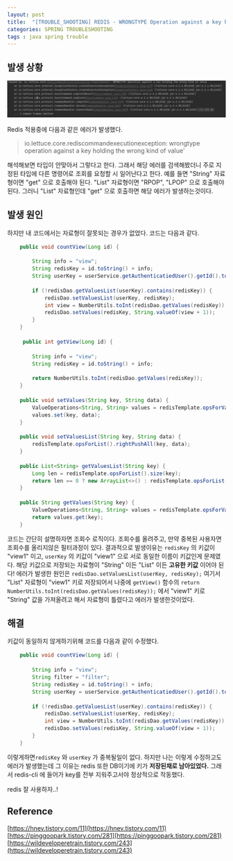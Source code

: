 ```yaml
---
layout: post
title:  "[TROUBLE_SHOOTING] REDIS - WRONGTYPE Operation against a key holding the wrong kind of value"
categories: SPRING TROUBLESHOOTING
tags : java spring trouble
---
```


## 발생 상황

<img src="https://github.com/jinhoon227/jinhoon227.github.io/blob/main/assets/img/posts/trouble/redis1.png" alt="이미지">

Redis 적용중에 다음과 같은 에러가 발생했다.

> io.lettuce.core.rediscommandexecutionexception: wrongtype operation against a key holding the wrong kind of value'

해석해보면 타입이 안맞아서 그렇다고 한다. 그래서 해당 에러를 검색해봤더니 주로 지정된 타입에 다른 명령어로 조회를 요청할 시 일어난다고 한다.
예를 들면 "String" 자료형이면 "get" 으로 호출해야 된다. "List" 자료형이면 "RPOP", "LPOP" 으로 호출해야된다.
그러니 "List" 자료형인데 "get" 으로 호출하면 해당 에러가 발생하는것이다. 

## 발생 원인

하지만 내 코드에서는 자료형이 잘못되는 경우가 없었다. 코드는 다음과 같다.

```java
    public void countView(Long id) {

        String info = "view";
        String redisKey = id.toString() + info;
        String userKey = userService.getAuthenticatiedUser().getId().toString() + info;

        if (!redisDao.getValuesList(userKey).contains(redisKey)) {
            redisDao.setValuesList(userKey, redisKey);
            int view = NumberUtils.toInt(redisDao.getValues(redisKey));
            redisDao.setValues(redisKey, String.valueOf(view + 1));
        }
    }

     public int getView(Long id) {

        String info = "view";
        String redisKey = id.toString() + info;

        return NumberUtils.toInt(redisDao.getValues(redisKey));
    }

    public void setValues(String key, String data) {
        ValueOperations<String, String> values = redisTemplate.opsForValue();
        values.set(key, data);
    }

    public void setValuesList(String key, String data) {
        redisTemplate.opsForList().rightPushAll(key, data);
    }

    public List<String> getValuesList(String key) {
        Long len = redisTemplate.opsForList().size(key);
        return len == 0 ? new ArrayList<>() : redisTemplate.opsForList().range(key, 0, len - 1);
    }

    public String getValues(String key) {
        ValueOperations<String, String> values = redisTemplate.opsForValue();
        return values.get(key);
    }
```

코드는 간단히 설명하자면 조회수 로직이다. 조회수를 올려주고, 만약 중복된 사용자면 조회수를 올리지않은 필터과정이 있다.
결과적으로 발생이유는 `redisKey` 의 키값이 "view1" 이고, `userKey` 의 키값이 "view1" 으로 서로 동일한 이름이 키값인게 문제였다.
해당 키값으로 저장되는 자료형이 "String" 이든 "List" 이든 **고유한 키값** 이어야 된다!
에러가 발생한 원인은 `redisDao.setValuesList(userKey, redisKey);` 여기서 "List" 자료형이 "view1" 키로 저장되어서 나중에 `getView()` 함수의
`return NumberUtils.toInt(redisDao.getValues(redisKey));` 에서 "view1" 키로 "String" 값을 가져올려고 해서 자료형이 틀렸다고 에러가 발생한것이었다.


## 해결

키값이 동일하지 않게하기위해 코드를 다음과 같이 수정했다.

```java
    public void countView(Long id) {

        String info = "view";
        String filter = "filter";
        String redisKey = id.toString() + info;
        String userKey = userService.getAuthenticatiedUser().getId().toString() + info + filter;

        if (!redisDao.getValuesList(userKey).contains(redisKey)) {
            redisDao.setValuesList(userKey, redisKey);
            int view = NumberUtils.toInt(redisDao.getValues(redisKey));
            redisDao.setValues(redisKey, String.valueOf(view + 1));
        }
    }
```

이렇게하면`redisKey` 와 `userKey` 가 중복될일이 없다.
하지만 나는 이렇게 수정하고도 에러가 발생했는데 그 이유는 redis 또한 DB이기에 키가 **저장된채로 남아있었다.**
그래서 redis-cli 에 들어가 key를 전부 지워주고서야 정상적으로 작동했다.

redis 잘 사용하자..!

## Reference

[https://hnev.tistory.com/11](https://hnev.tistory.com/11)  
[https://pinggoopark.tistory.com/281](https://pinggoopark.tistory.com/281)  
[https://wildeveloperetrain.tistory.com/243](https://wildeveloperetrain.tistory.com/243)  

